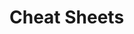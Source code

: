                                                                                                                                            
                                                                                                                
# Cheat Sheets           

   




